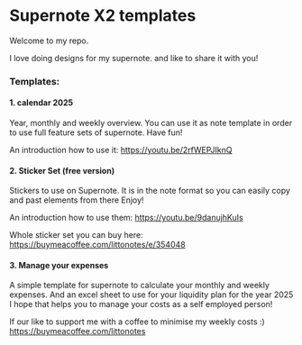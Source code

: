 # Supernote X2 templates

Welcome to my repo. 

I love doing designs for my supernote. 
and like to share it with you!
### Templates:

#### 1. calendar 2025

Year, monthly and weekly overview.
You can use it as note template in order to use full feature sets of supernote.
Have fun!

An introduction how to use it:
https://youtu.be/2rfWEPJIknQ

#### 2. Sticker Set (free version)

Stickers to use on Supernote. It is in the note format so you can easily copy and past elements from there
Enjoy!

An introduction how to use them: 
https://youtu.be/9danujhKuIs

Whole sticker set you can buy here: 
https://buymeacoffee.com/littonotes/e/354048

#### 3. Manage your expenses

A simple template for supernote to calculate your monthly and weekly expenses. 
And an excel sheet to use for your liquidity plan for the year 2025
I hope that helps you to manage your costs as a self employed person!

If our like to support me with a coffee to minimise my weekly costs :)
https://buymeacoffee.com/littonotes






